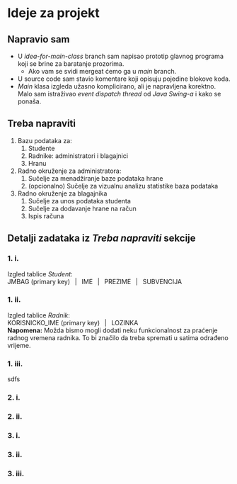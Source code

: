 # Ideje za projekt

## Napravio sam

* U *idea-for-main-class* branch sam napisao prototip glavnog programa koji se brine za baratanje prozorima.
    * Ako vam se svidi mergeat ćemo ga u *main* branch.
* U source code sam stavio komentare koji opisuju pojedine blokove koda.
* *Main* klasa izgleda užasno komplicirano, ali je napravljena korektno. Malo sam istraživao *event dispatch thread* od *Java Swing-a* i kako se ponaša.

## Treba napraviti

1. Bazu podataka za:
    1. Studente
    2. Radnike: administratori i blagajnici
    3. Hranu 
2. Radno okruženje za administratora:
    1. Sučelje za menadžiranje baze podataka hrane
    2. (opcionalno) Sučelje za vizualnu analizu statistike baza podataka
3. Radno okruženje za blagajnika
    1. Sučelje za unos podataka studenta
    2. Sučelje za dodavanje hrane na račun
    3. Ispis računa
    
## Detalji zadataka iz *Treba napraviti* sekcije
   
### 1. i.
Izgled tablice *Student*: <br>
JMBAG (primary key) &ensp;|&ensp; IME &ensp;|&ensp; PREZIME &ensp;|&ensp; SUBVENCIJA 
### 1. ii.
Izgled tablice *Radnik*: <br>
KORISNICKO_IME (primary key) &ensp;|&ensp; LOZINKA <br>
**Napomena:** Možda bismo mogli dodati neku funkcionalnost za praćenje radnog vremena radnika. To bi značilo da treba spremati u satima odrađeno vrijeme.
### 1. iii.
sdfs
### 2. i.

### 2. ii.

### 3. i.

### 3. ii.

### 3. iii.


